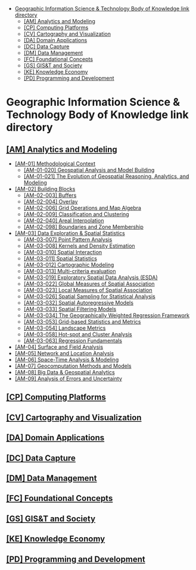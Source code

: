 - [Geographic Information Science \& Technology Body of Knowledge link directory](#geographic-information-science--technology-body-of-knowledge-link-directory)
  - [\[AM\] Analytics and Modeling](#am-analytics-and-modeling)
  - [\[CP\] Computing Platforms](#cp-computing-platforms)
  - [\[CV\] Cartography and Visualization](#cv-cartography-and-visualization)
  - [\[DA\] Domain Applications](#da-domain-applications)
  - [\[DC\] Data Capture](#dc-data-capture)
  - [\[DM\] Data Management](#dm-data-management)
  - [\[FC\] Foundational Concepts](#fc-foundational-concepts)
  - [\[GS\] GIS\&T and Society](#gs-gist-and-society)
  - [\[KE\] Knowledge Economy](#ke-knowledge-economy)
  - [\[PD\] Programming and Development](#pd-programming-and-development)


# Geographic Information Science &amp; Technology Body of Knowledge link directory
## [[AM] Analytics and Modeling](https://gistbok-topics.ucgis.org/AM)
  * [[AM-01] Methodological Context](https://gistbok-topics.ucgis.org/AM-01)
     * [[AM-01-020] Geospatial Analysis and Model Building](https://gistbok-topics.ucgis.org/AM-01-020)
     * [[AM-01-021] The Evolution of Geospatial Reasoning, Analytics, and Modeling](https://gistbok-topics.ucgis.org/AM-01-021)   
  * [[AM-02] Building Blocks](https://gistbok-topics.ucgis.org/AM-02)
      * [[AM-02-003] Buffers](https://gistbok-topics.ucgis.org/AM-02-003)
      * [[AM-02-004] Overlay](https://gistbok-topics.ucgis.org/AM-02-004)
      *  [[AM-02-006] Grid Operations and Map Algebra](https://gistbok-topics.ucgis.org/AM-02-006)
      *   [[AM-02-009] Classification and Clustering](https://gistbok-topics.ucgis.org/AM-02-009)
      *  [[AM-02-040] Areal Interpolation](https://gistbok-topics.ucgis.org/AM-02-040)
      *  [[AM-02-098] Boundaries and Zone Membership](https://gistbok-topics.ucgis.org/AM-02-090)
  * [[AM-03] Data Exploration & Spatial Statistics](https://gistbok-topics.ucgis.org/AM-03)
      * [[AM-03-007] Point Pattern Analysis](https://gistbok-topics.ucgis.org/AM-03-007)
      * [[AM-03-008] Kernels and Density Estimation](https://gistbok-topics.ucgis.org/AM-03-008)
      * [[AM-03-010] Spatial Interaction](https://gistbok-topics.ucgis.org/AM-03-010)
      *  [[AM-03-011] Spatial Statistics](https://gistbok-topics.ucgis.org/AM-03-011)
      *  [[AM-03-012] Cartographic Modeling](https://gistbok-topics.ucgis.org/AM-03-012)
      *  [[AM-03-013] Multi-criteria evaluation](https://gistbok-topics.ucgis.org/AM-03-013)
      *  [[AM-03-019] Exploratory Spatial Data Analysis (ESDA)](https://gistbok-topics.ucgis.org/AM-03-019)
      *  [[AM-03-022] Global Measures of Spatial Association](https://gistbok-topics.ucgis.org/AM-03-022)
      *  [[AM-03-023] Local Measures of Spatial Association](https://gistbok-topics.ucgis.org/AM-03-023)
      *  [[AM-03-026] Spatial Sampling for Statistical Analysis](https://gistbok-topics.ucgis.org/AM-03-026)
      *  [[AM-03-032] Spatial Autoregressive Models](https://gistbok-topics.ucgis.org/AM-03-032)
      *  [[AM-03-033] Spatial Filtering Models](https://gistbok-topics.ucgis.org/AM-03-033)
      *  [[AM-03-034] The Geographically Weighted Regression Framework](https://gistbok-topics.ucgis.org/AM-03-034)
      *  [[AM-03-053] Grid-based Statistics and Metrics](https://gistbok-topics.ucgis.org/AM-03-053)
      *  [[AM-03-054] Landscape Metrics](https://gistbok-topics.ucgis.org/AM-03-054)
      *  [[AM-03-058] Hot-spot and Cluster Analysis](https://gistbok-topics.ucgis.org/AM-03-058)
      *  [[AM-03-063] Regression Fundamentals](https://gistbok-topics.ucgis.org/AM-03-063)
  * [[AM-04] Surface and Field Analysis](https://gistbok-topics.ucgis.org/AM-04)
  * [[AM-05] Network and Location Analysis](https://gistbok-topics.ucgis.org/AM-05)
  * [[AM-06] Space-Time Analysis & Modeling](https://gistbok-topics.ucgis.org/AM-06)
  * [[AM-07] Geocomputation Methods and Models](https://gistbok-topics.ucgis.org/AM-07)
  * [[AM-08] Big Data & Geospatial Analytics](https://gistbok-topics.ucgis.org/AM-08)
  * [[AM-09] Analysis of Errors and Uncertainty](https://gistbok-topics.ucgis.org/AM-09)
## [[CP] Computing Platforms](https://gistbok-topics.ucgis.org/CP)
## [[CV] Cartography and Visualization](https://gistbok-topics.ucgis.org/CV)
## [[DA] Domain Applications](https://gistbok-topics.ucgis.org/DA)
## [[DC] Data Capture](https://gistbok-topics.ucgis.org/DC)
## [[DM] Data Management](https://gistbok-topics.ucgis.org/DM)
## [[FC] Foundational Concepts](https://gistbok-topics.ucgis.org/FC)
## [[GS] GIS&T and Society](https://gistbok-topics.ucgis.org/GS)
## [[KE] Knowledge Economy](https://gistbok-topics.ucgis.org/KE)
## [[PD] Programming and Development](https://gistbok-topics.ucgis.org/PD)
